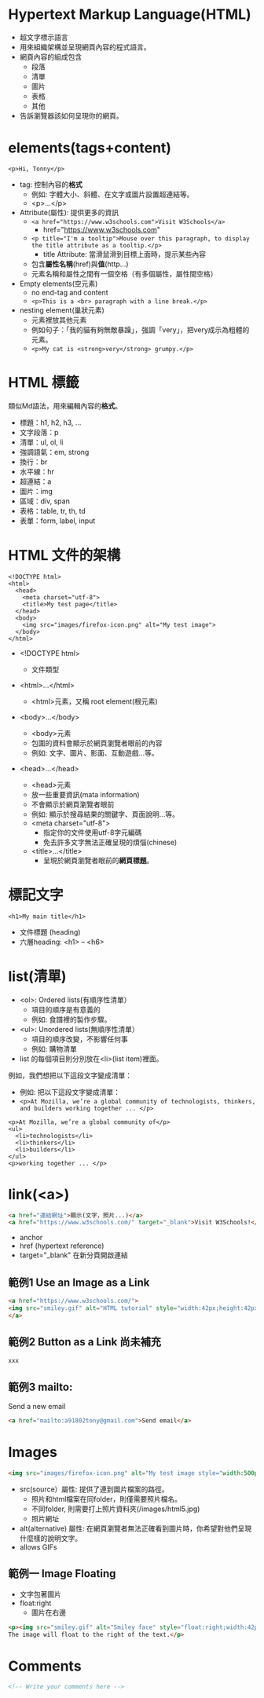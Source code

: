 # Hypertext Markup Language(HTML)
- 超文字標示語言
- 用來組織架構並呈現網頁內容的程式語言。
 - 網頁內容的組成包含
    - 段落
    - 清單
    - 圖片
    - 表格
    - 其他
- 告訴瀏覽器該如何呈現你的網頁。

# elements(tags+content)
```<p>Hi, Tonny</p>```
- tag: 控制內容的**格式**
  - 例如: 字體大小、斜體、在文字或圖片設置超連結等。
  - \<p>...\</p>
- Attribute(屬性): 提供更多的資訊 
  - ```<a href="https://www.w3schools.com">Visit W3Schools</a>```
    - href="https://www.w3schools.com" 
  - ```<p title="I'm a tooltip">Mouse over this paragraph, to display the title attribute as a tooltip.</p>```
    - title Attribute: 當滑鼠滑到目標上面時，提示某些內容  
  - 包含**屬性名稱**(href)與**值**(http...)
  - 元素名稱和屬性之間有一個空格（有多個屬性，屬性間空格）
- Empty elements(空元素)
  - no end-tag and content
  - ```<p>This is a <br> paragraph with a line break.</p>``` 
- nesting element(巢狀元素)
  - 元素裡放其他元素
  - 例如句子：「我的貓有夠無敵暴躁」，強調「very」，把very成示為粗體的元素。
  - ```<p>My cat is <strong>very</strong> grumpy.</p>```
#  HTML 標籤
類似Md語法，用來編輯內容的**格式**。
- 標題：h1, h2, h3, ... 
- 文字段落：p
- 清單：ul, ol, li
- 強調語氣：em, strong
- 換行：br
- 水平線：hr
- 超連結：a
- 圖片：img
- 區域：div, span
- 表格：table, tr, th, td
- 表單：form, label, input
  
# HTML 文件的架構
```
<!DOCTYPE html>
<html>
  <head>
    <meta charset="utf-8">
    <title>My test page</title>
  </head>
  <body>
    <img src="images/firefox-icon.png" alt="My test image">
  </body>
</html>
```

- \<!DOCTYPE html>
  - 文件類型
  
- \<html>...\</html>
  - \<html>元素，又稱 root element(根元素)
 
- \<body>...\</body> 
  - \<body>元素
  - 包圍的資料會顯示於網頁瀏覽者眼前的內容
  - 例如: 文字、圖片、影面、互動遊戲...等。
  
- \<head>...\</head>
  - \<head>元素
  - 放一些重要資訊(mata information)
  - 不會顯示於網頁瀏覽者眼前
  - 例如: 顯示於搜尋結果的關鍵字、頁面說明...等。 
  - \<meta charset="utf-8">
    - 指定你的文件使用utf-8字元編碼
    - 免去許多文字無法正確呈現的煩惱(chinese)
  - \<title>...\</title> 
    - 呈現於網頁瀏覽者眼前的**網頁標題**。
# 標記文字
```
<h1>My main title</h1>
```
- 文件標題 (heading)
 - 六層heading: \<h1> – \<h6>

# list(清單)
- \<ol>: Ordered lists(有順序性清單）
  - 項目的順序是有意義的
  - 例如: 食譜裡的製作步驟。
- \<ul>: Unordered lists(無順序性清單） 
  - 項目的順序改變，不影響任何事
  - 例如: 購物清單
- list 的每個項目則分別放在\<li>(list item)裡面。

例如，我們想把以下這段文字變成清單：
- 例如: 把以下這段文字變成清單：
- ```<p>At Mozilla, we’re a global community of technologists, thinkers, and builders working together ... </p>```
```
<p>At Mozilla, we’re a global community of</p>
<ul>
  <li>technologists</li>
  <li>thinkers</li>
  <li>builders</li>
</ul>
<p>working together ... </p>
```
 
# link(\<a>)
```HTML
<a href="連結網址">顯示(文字，照片...)</a>
<a href="https://www.w3schools.com/" target="_blank">Visit W3Schools!</a>
```
- anchor
- href (hypertext reference)
- target="_blank" 在新分頁開啟連結

## 範例1  Use an Image as a Link
```html
<a href="https://www.w3schools.com/">
<img src="smiley.gif" alt="HTML tutorial" style="width:42px;height:42px;">
</a>
```

## 範例2  Button as a Link 尚未補充
```html
xxx
```

## 範例3 mailto:
Send a new email
```html
<a href="mailto:a91802tony@gmail.com">Send email</a>
```

# Images
```html
<img src="images/firefox-icon.png" alt="My test image style="width:500px height:600px;"">
```
- src(source）屬性: 提供了連到圖片檔案的路徑。
  - 照片和html檔案在同folder，則僅需要照片檔名。
  - 不同folder, 則需要打上照片資料夾(/images/html5.jpg) 
  - 照片網址 
- alt(alternative) 屬性: 在網頁瀏覽者無法正確看到圖片時，你希望對他們呈現什麼樣的說明文字。
- allows GIFs
## 範例一 Image Floating
- 文字包著圖片
- float:right
  - 圖片在右邊  
```html
<p><img src="smiley.gif" alt="Smiley face" style="float:right;width:42px;height:42px;">
The image will float to the right of the text.</p>
```
# Comments
```html
<!-- Write your comments here -->
```
